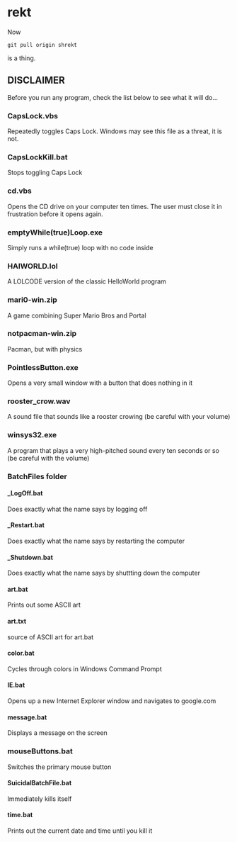 # rekt
Now
```
git pull origin shrekt
```
is a thing.
## DISCLAIMER
Before you run any program, check the list below to see what it will do...

### CapsLock.vbs

Repeatedly toggles Caps Lock. Windows may see this file as a threat, it is not.

### CapsLockKill.bat

Stops toggling Caps Lock

### cd.vbs

Opens the CD drive on your computer ten times. The user must close it in frustration before it opens again.

### emptyWhile(true)Loop.exe

Simply runs a while(true) loop with no code inside

### HAIWORLD.lol

A LOLCODE version of the classic HelloWorld program

### mari0-win.zip

A game combining Super Mario Bros and Portal

### notpacman-win.zip

Pacman, but with physics

### PointlessButton.exe

Opens a very small window with a button that does nothing in it

### rooster_crow.wav

A sound file that sounds like a rooster crowing (be careful with your volume)

### winsys32.exe

A program that plays a very high-pitched sound every ten seconds or so (be careful with the volume)

### BatchFiles folder

#### _LogOff.bat

Does exactly what the name says by logging off

#### _Restart.bat

Does exactly what the name says by restarting the computer

#### _Shutdown.bat

Does exactly what the name says by shuttting down the computer

#### art.bat

Prints out some ASCII art

#### art.txt

source of ASCII art for art.bat

#### color.bat

Cycles through colors in Windows Command Prompt

#### IE.bat

Opens up a new Internet Explorer window and navigates to google.com

#### message.bat

Displays a message on the screen

### mouseButtons.bat

Switches the primary mouse button

#### SuicidalBatchFile.bat

Immediately kills itself

#### time.bat

Prints out the current date and time until you kill it
